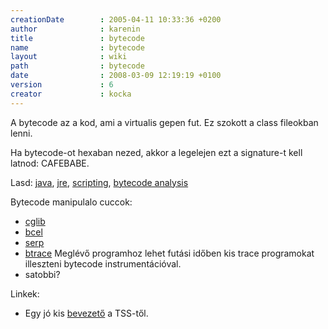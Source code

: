 ```yaml
---
creationDate        : 2005-04-11 10:33:36 +0200 
author              : karenin 
title               : bytecode 
name                : bytecode 
layout              : wiki 
path                : bytecode 
date                : 2008-03-09 12:19:19 +0100 
version             : 6 
creator             : kocka 
---
```

A bytecode az a kod, ami a virtualis gepen fut. Ez szokott a class fileokban lenni.

Ha bytecode-ot hexaban nezed, akkor a legelejen ezt a signature-t kell latnod: CAFEBABE.

Lasd: [java](java.html), [jre](JRE.html), [scripting](scripting.html), [bytecode analysis](Missing.html)

Bytecode manipulalo cuccok:

*   [cglib](Missing.html)
*   [bcel](Missing.html)
*   [serp](Missing.html)
*   [btrace](https://btrace.dev.java.net/) Meglévő programhoz lehet futási időben kis trace programokat illeszteni bytecode instrumentációval.
*   satobbi?

Linkek:

*   Egy jó kis [bevezető](http://www.theserverside.com/tt/articles/article.tss?l=GuideJavaBytecode) a TSS-től.
